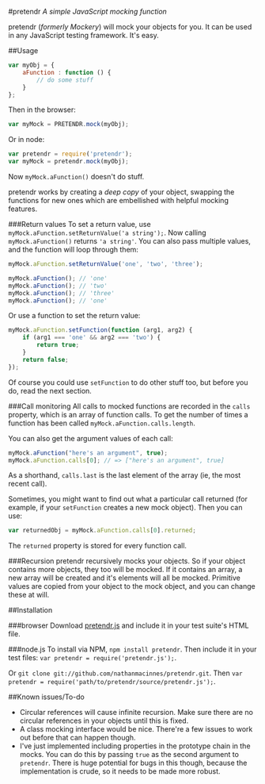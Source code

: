 #pretendr
_A simple JavaScript mocking function_

pretendr (_formerly Mockery_) will mock your objects for you. It can be used in any JavaScript
testing framework. It's easy.

##Usage

````javascript
var myObj = {
    aFunction : function () {
        // do some stuff
    }
};
````

Then in the browser:

````javascript
var myMock = PRETENDR.mock(myObj);
````

Or in node:

````javascript
var pretendr = require('pretendr');
var myMock = pretendr.mock(myObj);
````

Now `myMock.aFunction()` doesn't do stuff.

pretendr works by creating a _deep copy_ of your object, swapping the
functions for new ones which are embellished with helpful mocking features.

###Return values
To set a return value, use `myMock.aFunction.setReturnValue('a string');`. Now
calling `myMock.aFunction()` returns `'a string'`. You can also pass multiple
values, and the function will loop through them:

````javascript
myMock.aFunction.setReturnValue('one', 'two', 'three');

myMock.aFunction(); // 'one'
myMock.aFunction(); // 'two'
myMock.aFunction(); // 'three'
myMock.aFunction(); // 'one'
````

Or use a function to set the return value:

````javascript
myMock.aFunction.setFunction(function (arg1, arg2) {
    if (arg1 === 'one' && arg2 === 'two') {
        return true;
    }
    return false;
});
````

Of course you could use `setFunction` to do other stuff too, but before you do,
read the next section.

###Call monitoring
All calls to mocked functions are recorded in the `calls` property, which is an
array of function calls. To get the number of times a function has been called
`myMock.aFunction.calls.length`.

You can also get the argument values of each call:

````javascript
myMock.aFunction("here's an argument", true);
myMock.aFunction.calls[0]; // => ["here's an argument", true]
````

As a shorthand, `calls.last` is the last element of the array (ie, the most
recent call).

Sometimes, you might want to find out what a particular call returned (for
example, if your `setFunction` creates a new mock object). Then you can use:

````javascript
var returnedObj = myMock.aFunction.calls[0].returned;
````

The `returned` property is stored for every function call.

###Recursion
pretendr recursively mocks your objects. So if your object contains more
objects, they too will be mocked. If it contains an array, a new array will
be created and it's elements will all be mocked. Primitive values are copied
from your object to the mock object, and you can change these at will.

##Installation

###browser
Download
[pretendr.js](http://github.com/nathanmacinnes/pretendr/blob/master/source/pretendr.js)
and include it in your test suite's HTML file.

###node.js
To install via NPM, `npm install pretendr`. Then include it in your test files:
`var pretendr = require('pretendr.js');`.

Or `git clone git://github.com/nathanmacinnes/pretendr.git`. Then
`var pretendr = require('path/to/pretendr/source/pretendr.js');`.

##Known issues/To-do

* Circular references will cause infinite recursion. Make sure there are no
circular references in your objects until this is fixed.
* A class mocking interface would be nice. There're a few issues to work out
before that can happen though.
* I've just implemented including properties in the prototype chain in the
mocks. You can do this by passing `true` as the second argument to `pretendr`.
There is huge potential for bugs in this though, because the implementation is
crude, so it needs to be made more robust.
